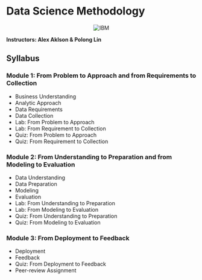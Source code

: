 # Data Science Methodology

<p align="center">
	<img src="https://raw.githubusercontent.com/Thomas-George-T/IBM-Data-Science-Professional-Certification/master/ibm.svg" title="IBM" alt="IBM" />
</p>

**Instructors: Alex Aklson & Polong Lin**

## Syllabus

### Module 1: From Problem to Approach and from Requirements to Collection
- Business Understanding
- Analytic Approach
- Data Requirements
- Data Collection
- Lab: From Problem to Approach
- Lab: From Requirement to Collection
- Quiz: From Problem to Approach
- Quiz: From Requirement to Collection

### Module 2: From Understanding to Preparation and from Modeling to Evaluation
- Data Understanding
- Data Preparation
- Modeling
- Evaluation
- Lab: From Understanding to Preparation
- Lab: From Modeling to Evaluation
- Quiz: From Understanding to Preparation
- Quiz: From Modeling to Evaluation

### Module 3: From Deployment to Feedback
- Deployment
- Feedback
- Quiz: From Deployment to Feedback
- Peer-review Assignment
